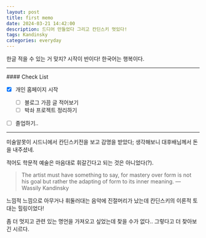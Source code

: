 ```yaml
---
layout: post
title: first memo
date: 2024-03-21 14:42:00
description: 드디어 만들었다 그리고 칸딘스키 멋있다! 
tags: Kandinsky
categories: everyday
---
```


한글 적을 수 있는 거 맞지? 시작이 반이다! 한국어는 행복이다. 



<hr>
#### Check List

- [x] 개인 홈페이지 시작
  - [ ] 블로그 가끔 글 적어보기
  - [ ] 박솨 프로젝트 정리하기
- [ ] 졸업하기..




<hr>

미술알못이 시드니에서 칸딘스키전을 보고 감명을 받았다; 생각해보니 대후배님께서 돈을 내주셨네. 

적어도 학문적 예술은 마음대로 휘갈긴다고 되는 것은 아니었다(?).



> The artist must have something to say, for mastery over form is not his goal but rather the adapting of form to its inner meaning.
> —Wassily Kandinsky



느낌적 느낌으로 아무거나 휘둘러대는 음악에 진절머리가 났는데 칸딘스키의 이론적 토대는 힐링이었다! 

좀 더 멋지고 관련 있는 명언을 가져오고 싶었는데 찾을 수가 없다.. 그렇다고 더 찾아보긴 시르다.
